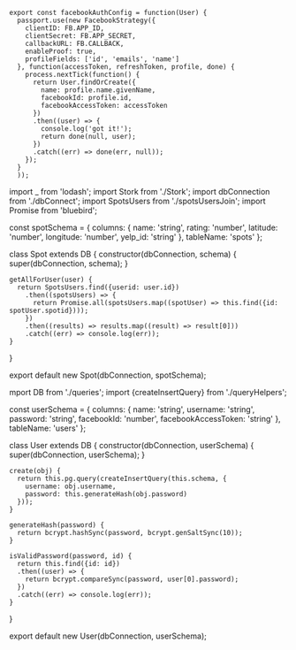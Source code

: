 ```
export const facebookAuthConfig = function(User) {
  passport.use(new FacebookStrategy({
    clientID: FB.APP_ID,
    clientSecret: FB.APP_SECRET,
    callbackURL: FB.CALLBACK,
    enableProof: true,
    profileFields: ['id', 'emails', 'name']
  }, function(accessToken, refreshToken, profile, done) {
    process.nextTick(function() {
      return User.findOrCreate({
        name: profile.name.givenName,
        facebookId: profile.id,
        facebookAccessToken: accessToken
      })
      .then((user) => {
        console.log('got it!');
        return done(null, user);
      })
      .catch((err) => done(err, null));
    });
  }
  ));
  ```


  import _ from 'lodash';
  import Stork from './Stork';
  import dbConnection from './dbConnect';
  import SpotsUsers from './spotsUsersJoin';
  import Promise from 'bluebird';

  const spotSchema = {
    columns: {
      name: 'string',
      rating: 'number',
      latitude: 'number',
      longitude: 'number',
      yelp_id: 'string'
    },
    tableName: 'spots'
  };

  class Spot extends DB {
    constructor(dbConnection, schema) {
      super(dbConnection, schema);
    }

    getAllForUser(user) {
      return SpotsUsers.find({userid: user.id})
        .then((spotsUsers) => {
          return Promise.all(spotsUsers.map((spotUser) => this.find({id: spotUser.spotid})));
        })
        .then((results) => results.map((result) => result[0]))
        .catch((err) => console.log(err));
    }
  }

  export default new Spot(dbConnection, spotSchema);

  mport DB from './queries';
  import {createInsertQuery} from './queryHelpers';

  const userSchema = {
    columns: {
      name: 'string',
      username: 'string',
      password: 'string',
      facebookId: 'number',
      facebookAccessToken: 'string'
    },
    tableName: 'users'
  };

  class User extends DB {
    constructor(dbConnection, userSchema) {
      super(dbConnection, userSchema);
    }

    create(obj) {
      return this.pg.query(createInsertQuery(this.schema, {
        username: obj.username,
        password: this.generateHash(obj.password)
      }));
    }

    generateHash(password) {
      return bcrypt.hashSync(password, bcrypt.genSaltSync(10));
    }

    isValidPassword(password, id) {
      return this.find({id: id})
      .then((user) => {
        return bcrypt.compareSync(password, user[0].password);
      })
      .catch((err) => console.log(err));
    }
  }

  export default new User(dbConnection, userSchema);

